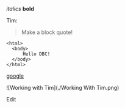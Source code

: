 *italics*
**bold**

Tim:
> Make a block quote!

```
<html>
  <body>
      Hello DBC!
  </body>
</html>
```

[google](http://www.google.com)

![Working with Tim](./Working With Tim.png)

Edit
